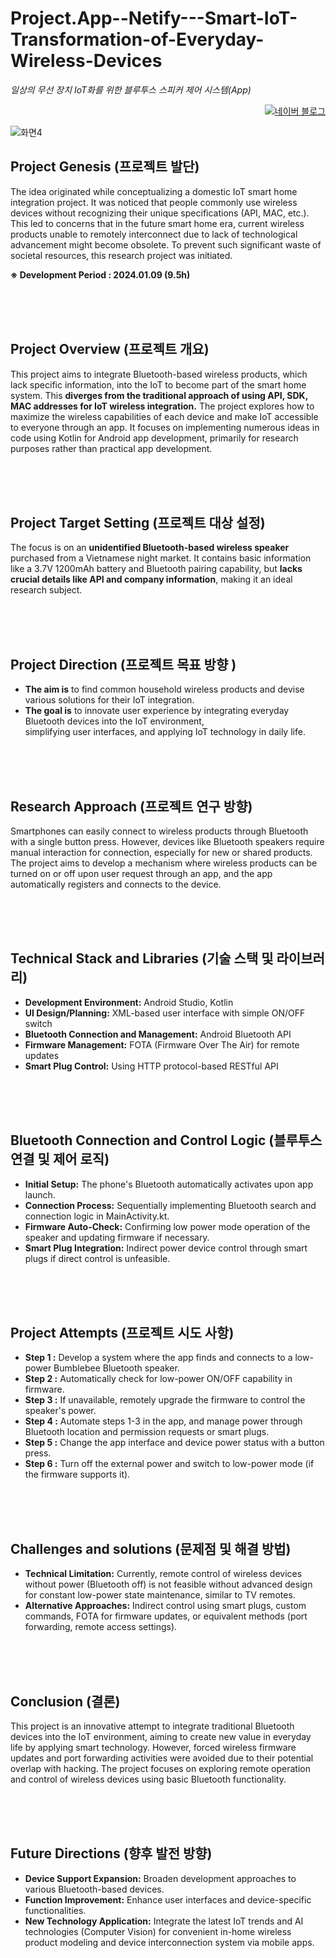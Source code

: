 # Project.App--Netify---Smart-IoT-Transformation-of-Everyday-Wireless-Devices
_일상의 무선 장치 IoT화를 위한 블루투스 스피커 제어 시스템(App)_

<p align="right">
  <a href="https://blog.naver.com/pixelwizard/223317548521">
    <img src="https://img.shields.io/badge/한국어%20번역본-03C75A?style=flat-square&logo=Naver&logoColor=white" alt="네이버 블로그">
  </a> </p>  
  
![화면4](https://github.com/pixelwizard2/Project.App--Netify---Smart-IoT-Transformation-of-Everyday-Wireless-Devices/assets/138272416/29a1e1cc-0f22-453b-97dd-d65fbf48d09f)

## Project Genesis (프로젝트 발단)

The idea originated while conceptualizing a domestic IoT smart home integration project. It was noticed that people commonly use wireless devices without recognizing their unique specifications (API, MAC, etc.). This led to concerns that in the future smart home era, current wireless products unable to remotely interconnect due to lack of technological advancement might become obsolete. To prevent such significant waste of societal resources, this research project was initiated.

**※ Development Period : 2024.01.09 (9.5h)**

<br> <br> <br>

## Project Overview (프로젝트 개요)

This project aims to integrate Bluetooth-based wireless products, which lack specific information, into the IoT to become part of the smart home system. This **diverges from the traditional approach of using API, SDK, MAC addresses for IoT wireless integration.** The project explores how to maximize the wireless capabilities of each device and make IoT accessible to everyone through an app. It focuses on implementing numerous ideas in code using Kotlin for Android app development, primarily for research purposes rather than practical app development.

<br> <br> <br>

## Project Target Setting (프로젝트 대상 설정)

The focus is on an **unidentified Bluetooth-based wireless speaker** purchased from a Vietnamese night market. It contains basic information like a 3.7V 1200mAh battery and Bluetooth pairing capability, but **lacks crucial details like API and company information**, making it an ideal research subject.

<br> <br> <br>

## Project Direction (프로젝트 목표 방향 )

- **The aim is** to find common household wireless products and devise various solutions for their IoT integration. 
- **The goal is** to innovate user experience by integrating everyday Bluetooth devices into the IoT environment,  
                simplifying user interfaces, and applying IoT technology in daily life.

<br> <br> <br>

## Research Approach (프로젝트 연구 방향)

Smartphones can easily connect to wireless products through Bluetooth with a single button press. However, devices like Bluetooth speakers require manual interaction for connection, especially for new or shared products. The project aims to develop a mechanism where wireless products can be turned on or off upon user request through an app, and the app automatically registers and connects to the device.

<br> <br> <br>

## Technical Stack and Libraries (기술 스택 및 라이브러리)

- **Development Environment:** Android Studio, Kotlin
- **UI Design/Planning:** XML-based user interface with simple ON/OFF switch
- **Bluetooth Connection and Management:** Android Bluetooth API
- **Firmware Management:** FOTA (Firmware Over The Air) for remote updates
- **Smart Plug Control:** Using HTTP protocol-based RESTful API

<br> <br> <br>

## Bluetooth Connection and Control Logic (블루투스 연결 및 제어 로직)

- **Initial Setup:** The phone's Bluetooth automatically activates upon app launch.
- **Connection Process:** Sequentially implementing Bluetooth search and connection logic in MainActivity.kt.
- **Firmware Auto-Check:** Confirming low power mode operation of the speaker and updating firmware if necessary.
- **Smart Plug Integration:** Indirect power device control through smart plugs if direct control is unfeasible.

<br> <br> <br>

## Project Attempts (프로젝트 시도 사항)

- **Step 1 :** Develop a system where the app finds and connects to a low-power Bumblebee Bluetooth speaker.
- **Step 2 :** Automatically check for low-power ON/OFF capability in firmware.
- **Step 3 :** If unavailable, remotely upgrade the firmware to control the speaker's power.
- **Step 4 :** Automate steps 1-3 in the app, and manage power through Bluetooth location and permission requests or smart plugs.
- **Step 5 :** Change the app interface and device power status with a button press.
- **Step 6 :** Turn off the external power and switch to low-power mode (if the firmware supports it).

<br> <br> <br>

## Challenges and solutions (문제점 및 해결 방법)

- **Technical Limitation:** Currently, remote control of wireless devices without power (Bluetooth off) is not feasible without advanced design for constant low-power state maintenance, similar to TV remotes.
- **Alternative Approaches:** Indirect control using smart plugs, custom commands, FOTA for firmware updates, or equivalent methods (port forwarding, remote access settings).

<br> <br> <br>

## Conclusion (결론)

This project is an innovative attempt to integrate traditional Bluetooth devices into the IoT environment, aiming to create new value in everyday life by applying smart technology. However, forced wireless firmware updates and port forwarding activities were avoided due to their potential overlap with hacking. The project focuses on exploring remote operation and control of wireless devices using basic Bluetooth functionality.

<br> <br> <br>

## Future Directions (향후 발전 방향)

- **Device Support Expansion:** Broaden development approaches to various Bluetooth-based devices.
- **Function Improvement:** Enhance user interfaces and device-specific functionalities.
- **New Technology Application:** Integrate the latest IoT trends and AI technologies (Computer Vision) for convenient in-home wireless product modeling and device interconnection system via mobile apps.
